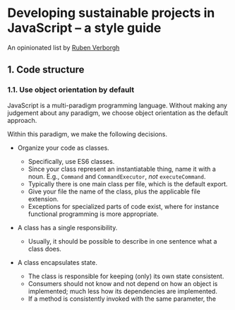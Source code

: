 # Developing sustainable projects in JavaScript – a style guide

An opinionated list by [Ruben Verborgh](https://ruben.verborgh.org/)


## 1. Code structure

### 1.1. Use object orientation by default
JavaScript is a multi-paradigm programming language.
Without making any judgement about any paradigm, we choose object orientation as the default approach.

Within this paradigm, we make the following decisions.

- Organize your code as classes.
  - Specifically, use ES6 classes.
  - Since your class represent an instantiatable thing, name it with a noun.
    E.g., `Command` and `CommandExecutor`, _not_ `executeCommand`.
  - Typically there is one main class per file, which is the default export.
  - Give your file the name of the class, plus the applicable file extension.
  - Exceptions for specialized parts of code exist, where for instance functional programming is more appropriate.

- A class has a single responsibility.
  - Usually, it should be possible to describe in one sentence what a class does.

- A class encapsulates state.
  - The class is responsible for keeping (only) its own state consistent.
  - Consumers should not know and not depend on how an object is implemented;
    much less how its dependencies are implemented.
  - If a method is consistently invoked with the same parameter,
    the consumer might have too much knowledge about the class's state.
    Consider making it a constructor parameter instead.

- Classes have limited knowledge about how other classes work.
    - Follow the [Law of Demeter](http://misko.hevery.com/2008/07/18/breaking-the-law-of-demeter-is-like-looking-for-a-needle-in-the-haystack/),
      and expect specific dependencies to be passed in
      rather than traversing object trees to find them.

- Every class has a corresponding test file with unit tests.
  - Write classes in a unit-testable way (which depends on architecture).

- Write any exported executables as minimal wrappers around a class.
  - Any command-line script instantiates a class with the right arguments.
  - That class can be independently unit-tested (the script much less so).


### 1.2. Design for substitutability
- There exist three kinds of objects:
  objects that _are_ things,
  objects that _do_ things,
  and objects that _make_ things.
  - The first group are data structures
    that represent a logical unit of information.
    They typically have few dependencies (mostly other data structures).
  - The second group are classes that process data
    and/or interact with the environment.
    They can depend on other objects for behavior,
    but they should usually not instantiate those.
  - The third group are factories,
    whose sole job is to instantiate other objects.
  - A regular object should not know how to instantiate its dependencies;
    rather, it takes its dependencies as constructor arguments.
    This allows for unit testing and changing behavior.
    Only factories know how to construct object trees.

- Prefer composition over inheritance for reuse of functionality.
  - Inheritance is useful for polymorphism and substitutability;
    so do inherit for interface reasons.
  - However, rather than relying too much on inherited functionality,
    extract that functionality into reusable classes.
  - This simplifies testing and changing behavior,
    and avoids the need to retest inherited behavior.


### 1.3. Organize code conceptually in packages
- Use a folder hierarchy to represent packages of related code.

- Dependencies are usually tree-shaped.
  - Other graph shapes might indicate an architectural problem.

- One index file with non-default ES6 exports exposes the public API.



## 2. Coding style

### 2.1. Consistency
- Above all, strive for consistency.
  - A linter can help you achieve that.


### 2.2. Readability
- Avoid variable hiding (i.e. declaring a variable with the same name as one which 
already exist in scope)
- Prefer `const` over `let`, and avoid reusing variable names unless it follows natural
from the syntax (e.g. `for (let i; i < 10; i++) { ... }`)
- Prefer `let` over `var`: Make your intention of how the variable should be used explicit
- Make variable names as explicit as possible, and avoid abbreviations
  - Exceptions are variables used as counter indexes (e.g. `[].map((item, i) => ...)` is ok
  instead of `[].map((item, itemIndex) => ...)`)
- Avoid use of deep scopes, e.g. instead of:
  ```javascript
  function foo (paramA) {
    return function (paramB) {
      function bar () {
        // do stuff with paramA and paramB
      }
      
      // call on function bar somewhere
    }
  }
  ```
  Prefer something closer to:
  ```javascript
  function foo (paramA) {
    return function (paramB) {
      // call on function bar somewhere with paramA and paramB
    }
  }
  
  function bar (paramA, paramB) {
    // do stuff with paramA and paramB
  }
  ```
  - If you have to use the former style, group the functions at the end 
  of the given scope you keep them in.
    ```javascript
    function foo (paramA) {
      return function (paramB) {
        // call on function bar somewhere
    
        function bar () {
          // do stuff with paramA and paramB
        }
      }
    }
    ```


### 2.3. Defensive programming
- Validate your assumptions (at the moment you make them).
  - For typing, this is possible through TypeScript.
  - Methods throw an error when called with invalid arguments.


### 2.4. Asynchronicity
- Prefer `async`/`await` over explicit `Promise`s, and prefer those over callbacks.
  - `Promise` wrappers for native Node functions exist.

- Use callbacks if needed for performance reasons.
  - Especially for streams.



## 3. Testing
- Ensure all code is tested with unit tests.
  - Classes have corresponding unit tests.
  - Replace dependencies by mocks with validated assumptions.
  - High coverage is important, but not a goal in itself.
  - Not only ensure that code is used, but that its effects are tested.

- Write integration tests for groups of classes.
  - Since one class has one specific responsibility,
    integration tests check how those responsibilities interact.
